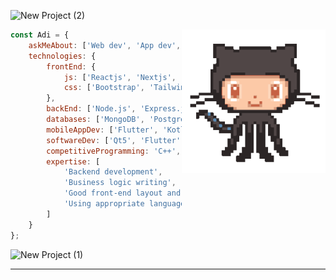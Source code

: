 ![New Project (2)](https://i.imgur.com/ejCSgN8.png)

<img align='right' src="https://raw.githubusercontent.com/iCharlesZ/FigureBed/master/img/octocat.gif" width="230">

```javascript
const Adi = {
    askMeAbout: ['Web dev', 'App dev', 'Software dev'],
    technologies: {
        frontEnd: {
            js: ['Reactjs', 'Nextjs', 'Vuejs', 'Nuxtjs', 'Svelte', 'Sveltekit'],
            css: ['Bootstrap', 'Tailwind CSS', 'Material UI', 'Mantine Dev', 'UIkit', 'shadcn/ui', 'Flowbite', 'Daisy UI']
        },
        backEnd: ['Node.js', 'Express.js', 'Nestjs', 'Laravel', 'Symfony PHP', 'Adonisjs', 'Sailjs'],
        databases: ['MongoDB', 'PostgreSQL', 'SQLite', 'Firebase', 'NoSQL'],
        mobileAppDev: ['Flutter', 'Kotlin (Basic)', 'Reactjs'],
        softwareDev: ['Qt5', 'Flutter', 'Electron.js', 'JavaFX', 'WPF', '.NET MAUI'],
        competitiveProgramming: 'C++',
        expertise: [
            'Backend development',
            'Business logic writing',
            'Good front-end layout and UX building',
            'Using appropriate language for specific tasks (e.g., PHP for backend, C++ for complex computing tasks pipelined with PHP)'
        ]
    }
};
```


![New Project (1)](https://i.imgur.com/Itis6tB.png)

---
